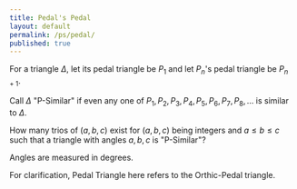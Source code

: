 ```yaml
---
title: Pedal's Pedal
layout: default
permalink: /ps/pedal/
published: true
---
```


For a triangle $\Delta$, let its pedal triangle be $P_1$ and let $P_n$'s pedal triangle be $P_{n+1}$.

Call $\Delta$ "P-Similar" if even any one of $P_1, P_2, P_3, P_4, P_5, P_6, P_7, P_8, \ldots$ is similar to $\Delta$.

How many trios of $(a, b, c)$ exist for $(a, b, c)$ being integers and $a \leq b \leq c$ such that a triangle with angles $a, b, c$ is "P-Similar"?

Angles are measured in degrees.

For clarification, Pedal Triangle here refers to the Orthic-Pedal triangle.

